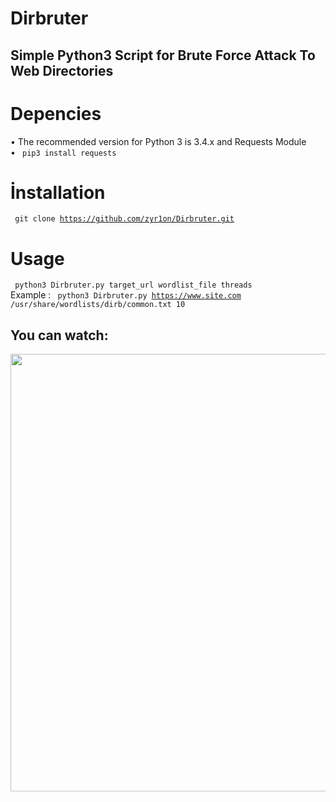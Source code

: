 # Dirbruter
Simple Python3 Script for Brute Force Attack To Web Directories
----------
# Depencies
• The recommended version for Python 3 is 3.4.x and Requests Module <br>
• <code> pip3 install requests </code> 

# İnstallation
<code> git clone https://github.com/zyr1on/Dirbruter.git </code>

# Usage
<code> python3 Dirbruter.py target_url wordlist_file threads </code> </br>
Example : <code> python3 Dirbruter.py https://www.site.com /usr/share/wordlists/dirb/common.txt 10 </code>

You can watch:
-----------
<a href="https://asciinema.org/a/obq1CLUUXcqDRuu2yXbTqle1K?autoplay=1"><img src="https://asciinema.org/a/obq1CLUUXcqDRuu2yXbTqle1K.png" width="700"/></a>


